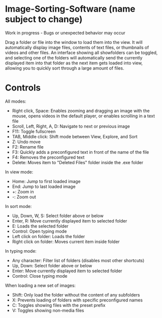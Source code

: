 # Image-Sorting-Software (name subject to change)

Work in progress - Bugs or unexpected behavior may occur

Drag a folder or file into the window to load them into the view. It will automatically display image files, contents of text files, or thumbnails of videos and other files. An interface showing all showfolders can be toggled, and selecting one of the folders will automatically send the currently displayed item into that folder as the next item gets loaded into view, allowing you to quickly sort through a large amount of files.

# Controls

All modes:
  - Right click, Space: Enables zooming and dragging an image with the mouse, opens videos in the default player, or enables scrolling in a text file 
  - Scroll, Left, Right, A, D: Navigate to next or previous image
  - F11: Toggle fullscreen
  - TAB, Middle click: Shift mode between View, Explore, and Sort
  - Z: Undo move
  - F2: Rename file
  - F3: Quickly adds a preconfigured text in front of the name of the file
  - F4: Removes the preconfigured text
  - Delete: Moves item to "Deleted Files" folder inside the .exe folder
  

In view mode:
- Home: Jump to first loaded image
- End: Jump to last loaded image
- +: Zoom in
- -: Zoom out
  
  
In sort mode:
- Up, Down, W, S: Select folder above or below
- Enter, R: Move currently displayed item to selected folder
- E: Loads the selected folder
- Control: Open typing mode
- Left click on folder: Loads the folder
- Right click on folder: Moves current item inside folder
  
 
In typing mode:
- Any character: Filter list of folders (disables most other shortcuts)
- Up, Down: Select folder above or below
- Enter: Move currently displayed item to selected folder
- Control: Close typing mode
  
  
When loading a new set of images:
- Shift: Only load the folder without the content of any subfolders
- X: Prevents loading of folders with specific preconfigured names
- C: Toggles showing files with the preset prefix
- V: Toggles showing non-media files
